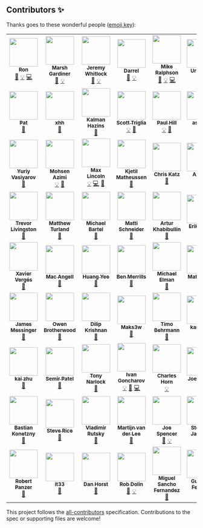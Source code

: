 ## Contributors ✨

Thanks goes to these wonderful people ([emoji key](https://allcontributors.org/docs/en/emoji-key)):

<!-- ALL-CONTRIBUTORS-LIST:START - Do not remove or modify this section -->
<!-- prettier-ignore-start -->
<!-- markdownlint-disable -->
<table>
  <tr>
    <td align="center"><a href="http://swagger.io/"><img src="https://avatars.githubusercontent.com/u/241629?v=4?s=75" width="75px;" alt=""/><br /><sub><b>Ron</b></sub></a><br /><a href="https://github.com/OAI/OpenAPI-Specification/commits?author=webron" title="Documentation">📖</a> <a href="#example-webron" title="Examples">💡</a> <a href="https://github.com/OAI/OpenAPI-Specification/commits?author=webron" title="Code">💻</a></td>
    <td align="center"><a href="https://www.linkedin.com/in/marshgardiner/"><img src="https://avatars.githubusercontent.com/u/54582?v=4?s=75" width="75px;" alt=""/><br /><sub><b>Marsh Gardiner</b></sub></a><br /><a href="https://github.com/OAI/OpenAPI-Specification/commits?author=earth2marsh" title="Documentation">📖</a> <a href="#example-earth2marsh" title="Examples">💡</a></td>
    <td align="center"><a href="http://thoughtspark.org/"><img src="https://avatars.githubusercontent.com/u/98899?v=4?s=75" width="75px;" alt=""/><br /><sub><b>Jeremy Whitlock</b></sub></a><br /><a href="https://github.com/OAI/OpenAPI-Specification/commits?author=whitlockjc" title="Documentation">📖</a> <a href="#example-whitlockjc" title="Examples">💡</a></td>
    <td align="center"><a href="http://www.bizcoder.com/"><img src="https://avatars.githubusercontent.com/u/447694?v=4?s=75" width="75px;" alt=""/><br /><sub><b>Darrel</b></sub></a><br /><a href="https://github.com/OAI/OpenAPI-Specification/commits?author=darrelmiller" title="Documentation">📖</a> <a href="#example-darrelmiller" title="Examples">💡</a></td>
    <td align="center"><a href="http://mermade.github.io/"><img src="https://avatars.githubusercontent.com/u/21603?v=4?s=75" width="75px;" alt=""/><br /><sub><b>Mike Ralphson</b></sub></a><br /><a href="https://github.com/OAI/OpenAPI-Specification/commits?author=MikeRalphson" title="Documentation">📖</a> <a href="#example-MikeRalphson" title="Examples">💡</a> <a href="https://github.com/OAI/OpenAPI-Specification/commits?author=MikeRalphson" title="Code">💻</a></td>
    <td align="center"><a href="https://github.com/usarid"><img src="https://avatars.githubusercontent.com/u/39899?v=4?s=75" width="75px;" alt=""/><br /><sub><b>Uri Sarid</b></sub></a><br /><a href="https://github.com/OAI/OpenAPI-Specification/commits?author=usarid" title="Documentation">📖</a></td>
    <td align="center"><a href="https://fehguy.eatbacon.org/"><img src="https://avatars.githubusercontent.com/u/249413?v=4?s=75" width="75px;" alt=""/><br /><sub><b>Tony Tam</b></sub></a><br /><a href="https://github.com/OAI/OpenAPI-Specification/commits?author=fehguy" title="Documentation">📖</a> <a href="#example-fehguy" title="Examples">💡</a> <a href="https://github.com/OAI/OpenAPI-Specification/commits?author=fehguy" title="Code">💻</a></td>
    <td align="center"><a href="https://github.com/jharmn"><img src="https://avatars.githubusercontent.com/u/1305160?v=4?s=75" width="75px;" alt=""/><br /><sub><b>Jason Harmon</b></sub></a><br /><a href="#example-jharmn" title="Examples">💡</a> <a href="https://github.com/OAI/OpenAPI-Specification/commits?author=jharmn" title="Code">💻</a> <a href="https://github.com/OAI/OpenAPI-Specification/commits?author=jharmn" title="Documentation">📖</a></td>
    <td align="center"><a href="https://www.sewell.org/"><img src="https://avatars.githubusercontent.com/u/18528?v=4?s=75" width="75px;" alt=""/><br /><sub><b>Silas Sewell</b></sub></a><br /><a href="https://github.com/OAI/OpenAPI-Specification/commits?author=silas" title="Documentation">📖</a> <a href="#example-silas" title="Examples">💡</a></td>
    <td align="center"><a href="https://github.com/steffkes"><img src="https://avatars.githubusercontent.com/u/325361?v=4?s=75" width="75px;" alt=""/><br /><sub><b>steffkes</b></sub></a><br /><a href="https://github.com/OAI/OpenAPI-Specification/commits?author=steffkes" title="Documentation">📖</a></td>
  </tr>
  <tr>
    <td align="center"><a href="http://corevity.com/"><img src="https://avatars.githubusercontent.com/u/3385715?v=4?s=75" width="75px;" alt=""/><br /><sub><b>Pat</b></sub></a><br /><a href="https://github.com/OAI/OpenAPI-Specification/commits?author=pconnelly15" title="Documentation">📖</a></td>
    <td align="center"><a href="https://github.com/xhh"><img src="https://avatars.githubusercontent.com/u/159740?v=4?s=75" width="75px;" alt=""/><br /><sub><b>xhh</b></sub></a><br /><a href="https://github.com/OAI/OpenAPI-Specification/commits?author=xhh" title="Documentation">📖</a></td>
    <td align="center"><a href="https://github.com/kalmanh"><img src="https://avatars.githubusercontent.com/u/869312?v=4?s=75" width="75px;" alt=""/><br /><sub><b>Kalman Hazins</b></sub></a><br /><a href="https://github.com/OAI/OpenAPI-Specification/commits?author=kalmanh" title="Documentation">📖</a></td>
    <td align="center"><a href="https://github.com/striglia"><img src="https://avatars.githubusercontent.com/u/262630?v=4?s=75" width="75px;" alt=""/><br /><sub><b>Scott Triglia</b></sub></a><br /><a href="#example-striglia" title="Examples">💡</a> <a href="https://github.com/OAI/OpenAPI-Specification/commits?author=striglia" title="Documentation">📖</a></td>
    <td align="center"><a href="https://github.com/paulhill"><img src="https://avatars.githubusercontent.com/u/754053?v=4?s=75" width="75px;" alt=""/><br /><sub><b>Paul Hill</b></sub></a><br /><a href="#example-paulhill" title="Examples">💡</a> <a href="https://github.com/OAI/OpenAPI-Specification/commits?author=paulhill" title="Documentation">📖</a></td>
    <td align="center"><a href="http://beego.me/"><img src="https://avatars.githubusercontent.com/u/233907?v=4?s=75" width="75px;" alt=""/><br /><sub><b>astaxie</b></sub></a><br /><a href="https://github.com/OAI/OpenAPI-Specification/commits?author=astaxie" title="Documentation">📖</a></td>
    <td align="center"><a href="http://www.twitter.com/oliverogg"><img src="https://avatars.githubusercontent.com/u/137507?v=4?s=75" width="75px;" alt=""/><br /><sub><b>Oliver Ogg</b></sub></a><br /><a href="https://github.com/OAI/OpenAPI-Specification/commits?author=oogg" title="Documentation">📖</a></td>
    <td align="center"><a href="http://williamting.com/"><img src="https://avatars.githubusercontent.com/u/622170?v=4?s=75" width="75px;" alt=""/><br /><sub><b>William Ting</b></sub></a><br /><a href="https://github.com/OAI/OpenAPI-Specification/commits?author=wting" title="Documentation">📖</a></td>
    <td align="center"><a href="https://github.com/unsetbit"><img src="https://avatars.githubusercontent.com/u/788536?v=4?s=75" width="75px;" alt=""/><br /><sub><b>Ozan Turgut</b></sub></a><br /><a href="https://github.com/OAI/OpenAPI-Specification/commits?author=unsetbit" title="Documentation">📖</a></td>
    <td align="center"><a href="https://www.madskristensen.net/"><img src="https://avatars.githubusercontent.com/u/1258877?v=4?s=75" width="75px;" alt=""/><br /><sub><b>Mads Kristensen</b></sub></a><br /><a href="#example-madskristensen" title="Examples">💡</a></td>
  </tr>
  <tr>
    <td align="center"><a href="http://varyous-simbir.blogspot.com/"><img src="https://avatars.githubusercontent.com/u/889406?v=4?s=75" width="75px;" alt=""/><br /><sub><b>Yuriy Vasiyarov</b></sub></a><br /><a href="https://github.com/OAI/OpenAPI-Specification/commits?author=yvasiyarov" title="Documentation">📖</a></td>
    <td align="center"><a href="https://azimi.me/"><img src="https://avatars.githubusercontent.com/u/543633?v=4?s=75" width="75px;" alt=""/><br /><sub><b>Mohsen Azimi</b></sub></a><br /><a href="#example-mohsen1" title="Examples">💡</a> <a href="https://github.com/OAI/OpenAPI-Specification/commits?author=mohsen1" title="Documentation">📖</a></td>
    <td align="center"><a href="http://devopsy.com/"><img src="https://avatars.githubusercontent.com/u/896878?v=4?s=75" width="75px;" alt=""/><br /><sub><b>Max Lincoln</b></sub></a><br /><a href="#example-maxlinc" title="Examples">💡</a> <a href="https://github.com/OAI/OpenAPI-Specification/commits?author=maxlinc" title="Code">💻</a> <a href="https://github.com/OAI/OpenAPI-Specification/commits?author=maxlinc" title="Documentation">📖</a></td>
    <td align="center"><a href="http://users.notam02.no/~kjetism"><img src="https://avatars.githubusercontent.com/u/1146279?v=4?s=75" width="75px;" alt=""/><br /><sub><b>Kjetil Matheussen</b></sub></a><br /><a href="https://github.com/OAI/OpenAPI-Specification/commits?author=kmatheussen" title="Documentation">📖</a></td>
    <td align="center"><a href="https://github.com/wonderlic-chrisk"><img src="https://avatars.githubusercontent.com/u/8118392?v=4?s=75" width="75px;" alt=""/><br /><sub><b>Chris Katz</b></sub></a><br /><a href="https://github.com/OAI/OpenAPI-Specification/commits?author=wonderlic-chrisk" title="Documentation">📖</a></td>
    <td align="center"><a href="http://noirbizarre.info/"><img src="https://avatars.githubusercontent.com/u/15725?v=4?s=75" width="75px;" alt=""/><br /><sub><b>Axel H.</b></sub></a><br /><a href="https://github.com/OAI/OpenAPI-Specification/commits?author=noirbizarre" title="Documentation">📖</a></td>
    <td align="center"><a href="https://github.com/mission-liao"><img src="https://avatars.githubusercontent.com/u/1988671?v=4?s=75" width="75px;" alt=""/><br /><sub><b>mission.liao</b></sub></a><br /><a href="https://github.com/OAI/OpenAPI-Specification/commits?author=mission-liao" title="Documentation">📖</a></td>
    <td align="center"><a href="http://vgmdb.net/"><img src="https://avatars.githubusercontent.com/u/471275?v=4?s=75" width="75px;" alt=""/><br /><sub><b>Chris Heng</b></sub></a><br /><a href="#example-gigablah" title="Examples">💡</a></td>
    <td align="center"><a href="https://percy.io/"><img src="https://avatars.githubusercontent.com/u/75300?v=4?s=75" width="75px;" alt=""/><br /><sub><b>Mike Fotinakis</b></sub></a><br /><a href="https://github.com/OAI/OpenAPI-Specification/commits?author=fotinakis" title="Documentation">📖</a></td>
    <td align="center"><a href="https://nicolasgrenie.com/"><img src="https://avatars.githubusercontent.com/u/172072?v=4?s=75" width="75px;" alt=""/><br /><sub><b>Nicolas Grenié</b></sub></a><br /><a href="https://github.com/OAI/OpenAPI-Specification/commits?author=picsoung" title="Documentation">📖</a></td>
  </tr>
  <tr>
    <td align="center"><a href="http://about.me/trevorlivingston"><img src="https://avatars.githubusercontent.com/u/20686?v=4?s=75" width="75px;" alt=""/><br /><sub><b>Trevor Livingston</b></sub></a><br /><a href="https://github.com/OAI/OpenAPI-Specification/commits?author=tlivings" title="Documentation">📖</a></td>
    <td align="center"><a href="https://matthewturland.com/"><img src="https://avatars.githubusercontent.com/u/15487?v=4?s=75" width="75px;" alt=""/><br /><sub><b>Matthew Turland</b></sub></a><br /><a href="https://github.com/OAI/OpenAPI-Specification/commits?author=elazar" title="Documentation">📖</a></td>
    <td align="center"><a href="https://github.com/mbartel"><img src="https://avatars.githubusercontent.com/u/253451?v=4?s=75" width="75px;" alt=""/><br /><sub><b>Michael Bartel</b></sub></a><br /><a href="https://github.com/OAI/OpenAPI-Specification/commits?author=mbartel" title="Documentation">📖</a></td>
    <td align="center"><a href="https://mattischneider.fr/"><img src="https://avatars.githubusercontent.com/u/222463?v=4?s=75" width="75px;" alt=""/><br /><sub><b>Matti Schneider</b></sub></a><br /><a href="https://github.com/OAI/OpenAPI-Specification/commits?author=MattiSG" title="Documentation">📖</a></td>
    <td align="center"><a href="https://github.com/khrt"><img src="https://avatars.githubusercontent.com/u/736103?v=4?s=75" width="75px;" alt=""/><br /><sub><b>Artur Khabibullin</b></sub></a><br /><a href="https://github.com/OAI/OpenAPI-Specification/commits?author=khrt" title="Documentation">📖</a></td>
    <td align="center"><a href="http://dret.net/netdret/"><img src="https://avatars.githubusercontent.com/u/1848612?v=4?s=75" width="75px;" alt=""/><br /><sub><b>Erik Wilde</b></sub></a><br /><a href="https://github.com/OAI/OpenAPI-Specification/commits?author=dret" title="Documentation">📖</a></td>
    <td align="center"><a href="http://flanders.co.nz/"><img src="https://avatars.githubusercontent.com/u/456109?v=4?s=75" width="75px;" alt=""/><br /><sub><b>Ivan Porto Carrero</b></sub></a><br /><a href="#example-casualjim" title="Examples">💡</a></td>
    <td align="center"><a href="https://github.com/kevgo"><img src="https://avatars.githubusercontent.com/u/268934?v=4?s=75" width="75px;" alt=""/><br /><sub><b>Kevin Goslar</b></sub></a><br /><a href="#example-kevgo" title="Examples">💡</a></td>
    <td align="center"><a href="https://github.com/muenchhausen"><img src="https://avatars.githubusercontent.com/u/1210783?v=4?s=75" width="75px;" alt=""/><br /><sub><b>Derk Muenchhausen</b></sub></a><br /><a href="https://github.com/OAI/OpenAPI-Specification/commits?author=muenchhausen" title="Documentation">📖</a></td>
    <td align="center"><a href="https://rahulsom.github.io/"><img src="https://avatars.githubusercontent.com/u/193047?v=4?s=75" width="75px;" alt=""/><br /><sub><b>Rahul Somasunderam</b></sub></a><br /><a href="https://github.com/OAI/OpenAPI-Specification/commits?author=rahulsom" title="Documentation">📖</a></td>
  </tr>
  <tr>
    <td align="center"><a href="http://x.verg.es/"><img src="https://avatars.githubusercontent.com/u/460418?v=4?s=75" width="75px;" alt=""/><br /><sub><b>Xavier Vergés</b></sub></a><br /><a href="https://github.com/OAI/OpenAPI-Specification/commits?author=xverges" title="Documentation">📖</a></td>
    <td align="center"><a href="https://github.com/mac-"><img src="https://avatars.githubusercontent.com/u/1530281?v=4?s=75" width="75px;" alt=""/><br /><sub><b>Mac Angell</b></sub></a><br /><a href="https://github.com/OAI/OpenAPI-Specification/commits?author=mac-" title="Documentation">📖</a></td>
    <td align="center"><a href="https://github.com/fliptoo"><img src="https://avatars.githubusercontent.com/u/736482?v=4?s=75" width="75px;" alt=""/><br /><sub><b>Huang Yee</b></sub></a><br /><a href="https://github.com/OAI/OpenAPI-Specification/commits?author=fliptoo" title="Documentation">📖</a></td>
    <td align="center"><a href="http://www.xdev.net/"><img src="https://avatars.githubusercontent.com/u/8448201?v=4?s=75" width="75px;" alt=""/><br /><sub><b>Ben Merrills</b></sub></a><br /><a href="https://github.com/OAI/OpenAPI-Specification/commits?author=skrusty" title="Documentation">📖</a></td>
    <td align="center"><a href="https://github.com/tarlog"><img src="https://avatars.githubusercontent.com/u/666673?v=4?s=75" width="75px;" alt=""/><br /><sub><b>Michael Elman</b></sub></a><br /><a href="https://github.com/OAI/OpenAPI-Specification/commits?author=tarlog" title="Documentation">📖</a></td>
    <td align="center"><a href="https://github.com/matt-gibbs"><img src="https://avatars.githubusercontent.com/u/6565986?v=4?s=75" width="75px;" alt=""/><br /><sub><b>Matt Gibbs</b></sub></a><br /><a href="https://github.com/OAI/OpenAPI-Specification/commits?author=matt-gibbs" title="Documentation">📖</a></td>
    <td align="center"><a href="https://www.linkedin.com/in/xrysanthos"><img src="https://avatars.githubusercontent.com/u/4200677?v=4?s=75" width="75px;" alt=""/><br /><sub><b>Chrysanthos Spiliotopoulos</b></sub></a><br /><a href="https://github.com/OAI/OpenAPI-Specification/commits?author=xrysanthos" title="Documentation">📖</a></td>
    <td align="center"><a href="https://twitter.com/ikitommi"><img src="https://avatars.githubusercontent.com/u/567532?v=4?s=75" width="75px;" alt=""/><br /><sub><b>Tommi Reiman</b></sub></a><br /><a href="https://github.com/OAI/OpenAPI-Specification/commits?author=ikitommi" title="Documentation">📖</a></td>
    <td align="center"><a href="http://gangverk.is/"><img src="https://avatars.githubusercontent.com/u/467317?v=4?s=75" width="75px;" alt=""/><br /><sub><b>atlithorn</b></sub></a><br /><a href="https://github.com/OAI/OpenAPI-Specification/commits?author=atlithorn" title="Documentation">📖</a></td>
    <td align="center"><a href="https://github.com/RobWin"><img src="https://avatars.githubusercontent.com/u/5815046?v=4?s=75" width="75px;" alt=""/><br /><sub><b>Robert Winkler</b></sub></a><br /><a href="https://github.com/OAI/OpenAPI-Specification/commits?author=RobWin" title="Documentation">📖</a></td>
  </tr>
  <tr>
    <td align="center"><a href="https://github.com/JamesMessinger"><img src="https://avatars.githubusercontent.com/u/3453903?v=4?s=75" width="75px;" alt=""/><br /><sub><b>James Messinger</b></sub></a><br /><a href="https://github.com/OAI/OpenAPI-Specification/commits?author=JamesMessinger" title="Documentation">📖</a></td>
    <td align="center"><a href="https://www.linkedin.com/in/owenbrotherwood/"><img src="https://avatars.githubusercontent.com/u/866122?v=4?s=75" width="75px;" alt=""/><br /><sub><b>Owen Brotherwood</b></sub></a><br /><a href="https://github.com/OAI/OpenAPI-Specification/commits?author=OwenBrotherwood" title="Documentation">📖</a></td>
    <td align="center"><a href="https://github.com/dilipkrish"><img src="https://avatars.githubusercontent.com/u/73257?v=4?s=75" width="75px;" alt=""/><br /><sub><b>Dilip Krishnan</b></sub></a><br /><a href="https://github.com/OAI/OpenAPI-Specification/commits?author=dilipkrish" title="Documentation">📖</a></td>
    <td align="center"><a href="https://github.com/Maks3w"><img src="https://avatars.githubusercontent.com/u/1301698?v=4?s=75" width="75px;" alt=""/><br /><sub><b>Maks3w</b></sub></a><br /><a href="https://github.com/OAI/OpenAPI-Specification/commits?author=Maks3w" title="Documentation">📖</a></td>
    <td align="center"><a href="https://github.com/z0mt3c"><img src="https://avatars.githubusercontent.com/u/1782471?v=4?s=75" width="75px;" alt=""/><br /><sub><b>Timo Behrmann</b></sub></a><br /><a href="https://github.com/OAI/OpenAPI-Specification/commits?author=z0mt3c" title="Documentation">📖</a></td>
    <td align="center"><a href="https://github.com/kand617"><img src="https://avatars.githubusercontent.com/u/5092518?v=4?s=75" width="75px;" alt=""/><br /><sub><b>kand617</b></sub></a><br /><a href="#example-kand617" title="Examples">💡</a></td>
    <td align="center"><a href="https://github.com/kongchen"><img src="https://avatars.githubusercontent.com/u/1485800?v=4?s=75" width="75px;" alt=""/><br /><sub><b>Yukai Kong</b></sub></a><br /><a href="https://github.com/OAI/OpenAPI-Specification/commits?author=kongchen" title="Documentation">📖</a></td>
    <td align="center"><a href="https://twitter.com/batdevis"><img src="https://avatars.githubusercontent.com/u/55850?v=4?s=75" width="75px;" alt=""/><br /><sub><b>Devis Battisti</b></sub></a><br /><a href="https://github.com/OAI/OpenAPI-Specification/commits?author=batdevis" title="Documentation">📖</a></td>
    <td align="center"><a href="https://github.com/josephpconley"><img src="https://avatars.githubusercontent.com/u/1165287?v=4?s=75" width="75px;" alt=""/><br /><sub><b>Joe Conley</b></sub></a><br /><a href="https://github.com/OAI/OpenAPI-Specification/commits?author=josephpconley" title="Documentation">📖</a></td>
    <td align="center"><a href="https://github.com/sarnowski"><img src="https://avatars.githubusercontent.com/u/294104?v=4?s=75" width="75px;" alt=""/><br /><sub><b>Tobias Sarnowski</b></sub></a><br /><a href="https://github.com/OAI/OpenAPI-Specification/commits?author=sarnowski" title="Documentation">📖</a></td>
  </tr>
  <tr>
    <td align="center"><a href="https://github.com/kaizhu256"><img src="https://avatars.githubusercontent.com/u/280571?v=4?s=75" width="75px;" alt=""/><br /><sub><b>kai zhu</b></sub></a><br /><a href="https://github.com/OAI/OpenAPI-Specification/commits?author=kaizhu256" title="Documentation">📖</a></td>
    <td align="center"><a href="https://github.com/analogue"><img src="https://avatars.githubusercontent.com/u/26757?v=4?s=75" width="75px;" alt=""/><br /><sub><b>Semir Patel</b></sub></a><br /><a href="https://github.com/OAI/OpenAPI-Specification/commits?author=analogue" title="Documentation">📖</a></td>
    <td align="center"><a href="https://www.git-pull.com/"><img src="https://avatars.githubusercontent.com/u/26336?v=4?s=75" width="75px;" alt=""/><br /><sub><b>Tony Narlock</b></sub></a><br /><a href="https://github.com/OAI/OpenAPI-Specification/commits?author=tony" title="Documentation">📖</a></td>
    <td align="center"><a href="https://apis.guru/"><img src="https://avatars.githubusercontent.com/u/8336157?v=4?s=75" width="75px;" alt=""/><br /><sub><b>Ivan Goncharov</b></sub></a><br /><a href="#example-IvanGoncharov" title="Examples">💡</a> <a href="https://github.com/OAI/OpenAPI-Specification/commits?author=IvanGoncharov" title="Documentation">📖</a> <a href="https://github.com/OAI/OpenAPI-Specification/commits?author=IvanGoncharov" title="Code">💻</a></td>
    <td align="center"><a href="https://github.com/hornc"><img src="https://avatars.githubusercontent.com/u/905545?v=4?s=75" width="75px;" alt=""/><br /><sub><b>Charles Horn</b></sub></a><br /><a href="#example-hornc" title="Examples">💡</a></td>
    <td align="center"><a href="https://redirection.io/"><img src="https://avatars.githubusercontent.com/u/90466?v=4?s=75" width="75px;" alt=""/><br /><sub><b>Joel Wurtz</b></sub></a><br /><a href="#example-joelwurtz" title="Examples">💡</a></td>
    <td align="center"><a href="http://eerwitt.github.com/"><img src="https://avatars.githubusercontent.com/u/1329385?v=4?s=75" width="75px;" alt=""/><br /><sub><b>Erik Erwitt</b></sub></a><br /><a href="https://github.com/OAI/OpenAPI-Specification/commits?author=eerwitt" title="Documentation">📖</a></td>
    <td align="center"><a href="https://redoc.ly/"><img src="https://avatars.githubusercontent.com/u/3975738?v=4?s=75" width="75px;" alt=""/><br /><sub><b>Roman Hotsiy</b></sub></a><br /><a href="https://github.com/OAI/OpenAPI-Specification/commits?author=RomanHotsiy" title="Documentation">📖</a></td>
    <td align="center"><a href="https://leftparagraphs.com/"><img src="https://avatars.githubusercontent.com/u/1121500?v=4?s=75" width="75px;" alt=""/><br /><sub><b>Yuriy Chernyshov</b></sub></a><br /><a href="#example-georgthegreat" title="Examples">💡</a></td>
    <td align="center"><a href="https://twitter.com/exois"><img src="https://avatars.githubusercontent.com/u/1586774?v=4?s=75" width="75px;" alt=""/><br /><sub><b>Justin</b></sub></a><br /><a href="https://github.com/OAI/OpenAPI-Specification/commits?author=JustinJruby" title="Documentation">📖</a></td>
  </tr>
  <tr>
    <td align="center"><a href="https://github.com/bkonetzny"><img src="https://avatars.githubusercontent.com/u/5451122?v=4?s=75" width="75px;" alt=""/><br /><sub><b>Bastian Konetzny</b></sub></a><br /><a href="https://github.com/OAI/OpenAPI-Specification/commits?author=bkonetzny" title="Documentation">📖</a></td>
    <td align="center"><a href="https://github.com/steverice"><img src="https://avatars.githubusercontent.com/u/1423851?v=4?s=75" width="75px;" alt=""/><br /><sub><b>Steve Rice</b></sub></a><br /><a href="https://github.com/OAI/OpenAPI-Specification/commits?author=steverice" title="Documentation">📖</a></td>
    <td align="center"><a href="https://github.com/rutsky"><img src="https://avatars.githubusercontent.com/u/46573?v=4?s=75" width="75px;" alt=""/><br /><sub><b>Vladimir Rutsky</b></sub></a><br /><a href="https://github.com/OAI/OpenAPI-Specification/commits?author=rutsky" title="Documentation">📖</a></td>
    <td align="center"><a href="http://toyls.com/"><img src="https://avatars.githubusercontent.com/u/649240?v=4?s=75" width="75px;" alt=""/><br /><sub><b>Martijn van der Lee</b></sub></a><br /><a href="https://github.com/OAI/OpenAPI-Specification/commits?author=vanderlee" title="Documentation">📖</a></td>
    <td align="center"><a href="https://www.linkedin.com/in/jsdevel"><img src="https://avatars.githubusercontent.com/u/2605980?v=4?s=75" width="75px;" alt=""/><br /><sub><b>Joe Spencer</b></sub></a><br /><a href="https://github.com/OAI/OpenAPI-Specification/commits?author=jsdevel" title="Documentation">📖</a> <a href="#example-jsdevel" title="Examples">💡</a></td>
    <td align="center"><a href="http://www.sjaensch.org/"><img src="https://avatars.githubusercontent.com/u/852075?v=4?s=75" width="75px;" alt=""/><br /><sub><b>Stephan Jaensch</b></sub></a><br /><a href="#example-sjaensch" title="Examples">💡</a></td>
    <td align="center"><a href="https://github.com/EricHenry"><img src="https://avatars.githubusercontent.com/u/4412771?v=4?s=75" width="75px;" alt=""/><br /><sub><b>Henry</b></sub></a><br /><a href="#example-EricHenry" title="Examples">💡</a></td>
    <td align="center"><a href="https://www.linkedin.com/in/ralfhandl"><img src="https://avatars.githubusercontent.com/u/951576?v=4?s=75" width="75px;" alt=""/><br /><sub><b>Ralf Handl</b></sub></a><br /><a href="https://github.com/OAI/OpenAPI-Specification/commits?author=ralfhandl" title="Documentation">📖</a></td>
    <td align="center"><a href="https://github.com/ePaul"><img src="https://avatars.githubusercontent.com/u/645859?v=4?s=75" width="75px;" alt=""/><br /><sub><b>Paŭlo Ebermann</b></sub></a><br /><a href="https://github.com/OAI/OpenAPI-Specification/commits?author=ePaul" title="Documentation">📖</a></td>
    <td align="center"><a href="https://logansbailey.com/"><img src="https://avatars.githubusercontent.com/u/145345?v=4?s=75" width="75px;" alt=""/><br /><sub><b>Logan Bailey</b></sub></a><br /><a href="https://github.com/OAI/OpenAPI-Specification/commits?author=baileylo" title="Documentation">📖</a></td>
  </tr>
  <tr>
    <td align="center"><a href="http://robertpanzer.github.io/"><img src="https://avatars.githubusercontent.com/u/1163662?v=4?s=75" width="75px;" alt=""/><br /><sub><b>Robert Panzer</b></sub></a><br /><a href="https://github.com/OAI/OpenAPI-Specification/commits?author=robertpanzer" title="Documentation">📖</a></td>
    <td align="center"><a href="https://github.com/it33"><img src="https://avatars.githubusercontent.com/u/177788?v=4?s=75" width="75px;" alt=""/><br /><sub><b>it33</b></sub></a><br /><a href="https://github.com/OAI/OpenAPI-Specification/commits?author=it33" title="Documentation">📖</a></td>
    <td align="center"><a href="https://www.danhorst.com/"><img src="https://avatars.githubusercontent.com/u/2133?v=4?s=75" width="75px;" alt=""/><br /><sub><b>Dan Horst</b></sub></a><br /><a href="https://github.com/OAI/OpenAPI-Specification/commits?author=danhorst" title="Documentation">📖</a></td>
    <td align="center"><a href="https://github.com/RobDolinMS"><img src="https://avatars.githubusercontent.com/u/8301581?v=4?s=75" width="75px;" alt=""/><br /><sub><b>Rob Dolin</b></sub></a><br /><a href="https://github.com/OAI/OpenAPI-Specification/commits?author=RobDolinMS" title="Documentation">📖</a> <a href="#example-RobDolinMS" title="Examples">💡</a></td>
    <td align="center"><a href="https://cenit.io/"><img src="https://avatars.githubusercontent.com/u/4213488?v=4?s=75" width="75px;" alt=""/><br /><sub><b>Miguel Sancho Fernandez</b></sub></a><br /><a href="https://github.com/OAI/OpenAPI-Specification/commits?author=sanchojaf" title="Documentation">📖</a></td>
    <td align="center"><a href="https://github.com/gustavooferreira"><img src="https://avatars.githubusercontent.com/u/17534422?v=4?s=75" width="75px;" alt=""/><br /><sub><b>Gustavo Ferreira</b></sub></a><br /><a href="https://github.com/OAI/OpenAPI-Specification/commits?author=gustavooferreira" title="Documentation">📖</a></td>
    <td align="center"><a href="https://github.com/jobol"><img src="https://avatars.githubusercontent.com/u/4094125?v=4?s=75" width="75px;" alt=""/><br /><sub><b>jobol</b></sub></a><br /><a href="https://github.com/OAI/OpenAPI-Specification/commits?author=jobol" title="Documentation">📖</a></td>
    <td align="center"><a href="https://twitter.com/gibson042"><img src="https://avatars.githubusercontent.com/u/1199584?v=4?s=75" width="75px;" alt=""/><br /><sub><b>Richard Gibson</b></sub></a><br /><a href="https://github.com/OAI/OpenAPI-Specification/commits?author=gibson042" title="Documentation">📖</a></td>
  </tr>
</table>

<!-- markdownlint-restore -->
<!-- prettier-ignore-end -->

<!-- ALL-CONTRIBUTORS-LIST:END -->

This project follows the [all-contributors](https://github.com/all-contributors/all-contributors) specification. Contributions to the spec or supporting files are welcome!

